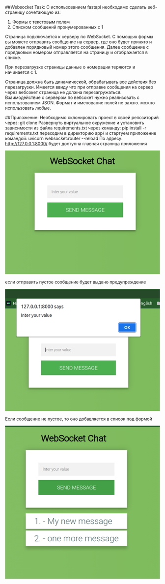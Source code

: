 ##Websocket
Task:
 С использованием fastapi необходимо сделать веб-страницу сочетающую из:
1. Формы с текстовым полем
2. Списком сообщений пронумерованных с 1

Страница подключается к серверу по WebSocket.
С помощью формы вы можете отправить сообщение на сервер, где оно будет принято и добавлен порядковый номер этого
сообщения.
Далее сообщение с порядковым номером отправляется на страницу и отображается в списке.

При перезагрузке страницы данные о номерации теряются и начинается с 1.

Страница должна быть динамической, обрабатывать все действия без перезагрузки. Имеется ввиду что при отправке сообщения
на сервер через вебсокет страница не должна перезагружаться.  
Взаимодействие с сервером по вебсокет нужно реализовать с использованием JSON. Формат и именование полей не важно.
можно использовать любые.

##Приложение:
Необходимо склонировать  проект в своей репозиторий через:
git clone
Развернуть виртуальное окружение и установить зависимости из файла requirements.txt  через команду:
pip install -r requirements.txt
переходим в директорию app/ и стартуем приложение командой:
uvicorn websocket:router --reload
По адресу: http://127.0.0.1:8000/ будет доступна главная страница приложения


![img.png](img/img1.png)

если отправить пустое сообщение будет выдано предупреждение

![img.png](img/img2.png)


Если сообщение не пустое, то оно добавляется в список под формой

![img.png](img/img3.png)





